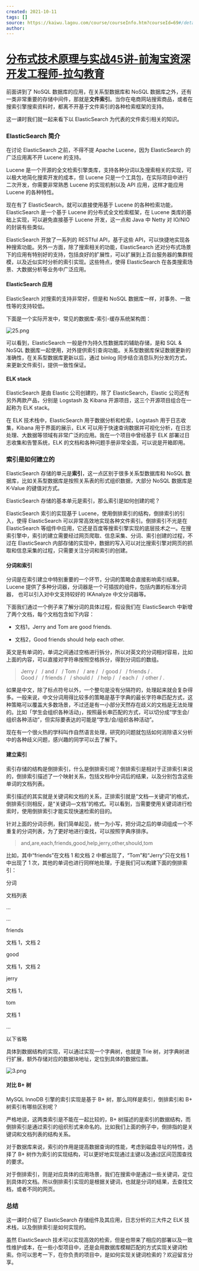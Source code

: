 ```yaml
---
created: 2021-10-11
tags: []
source: https://kaiwu.lagou.com/course/courseInfo.htm?courseId=69#/detail/pc?id=1898
author: 
---
```


# [分布式技术原理与实战45讲-前淘宝资深开发工程师-拉勾教育](https://kaiwu.lagou.com/course/courseInfo.htm?courseId=69#/detail/pc?id=1898)


前面讲到了 NoSQL 数据库的应用，在关系型数据库和 NoSQL 数据库之外，还有一类非常重要的存储中间件，那就是**文件索引**。当你在电商网站搜索商品，或者在搜索引擎搜索资料时，都离不开基于文件索引的各种检索框架的支持。

这一课时我们就一起来看下以 ElasticSearch 为代表的文件索引相关的知识。

### ElasticSearch 简介

在讨论 ElasticSearch 之前，不得不提 Apache Lucene，因为 ElasticSearch 的广泛应用离不开 Lucene 的支持。

Lucene 是一个开源的全文检索引擎类库，支持各种分词以及搜索相关的实现，可以极大地简化搜索开发的成本，但 Lucene 只是一个工具包，在实际项目中进行二次开发，你需要非常熟悉 Lucene 的实现机制以及 API 应用，这样才能应用 Lucene 的各种特性。

现在有了 ElasticSearch，就可以直接使用基于 Lucene 的各种检索功能，ElasticSearch 是一个基于 Lucene 的分布式全文检索框架，在 Lucene 类库的基础上实现，可以避免直接基于 Lucene 开发，这一点和 Java 中 Netty 对 IO/NIO 的封装有些类似。

ElasticSearch 开放了一系列的 RESTful API，基于这些 API，可以快捷地实现各种搜索功能。另外一方面，除了搜索相关的功能，ElasticSearch 还对分布式场景下的应用有特别好的支持，包括良好的扩展性，可以扩展到上百台服务器的集群规模，以及近似实时分析的索引实现。这些特点，使得 ElasticSearch 在各类搜索场景、大数据分析等业务中广泛应用。

#### ElasticSearch 应用

ElasticSearch 对搜索的支持非常好，但是和 NoSQL 数据库一样，对事务、一致性等的支持较低。

下面是一个实际开发中，常见的数据库-索引-缓存系统架构图：

![25.png](https://s0.lgstatic.com/i/image/M00/2B/B8/Ciqc1F7-68eAeYw2AAF83MZQ2m0681.png)

可以看到，ElasticSearch 一般是作为持久性数据库的辅助存储，是和 SQL & NoSQL 数据库一起使用，对外提供索引查询功能。关系型数据库保证数据更新的准确性，在关系型数据库更新以后，通过 binlog 同步结合消息队列分发的方式，来更新文件索引，提供一致性保证。

#### ELK stack

ElasticSearch 是由 Elastic 公司创建的，除了 ElasticSearch，Elastic 公司还有另外两款产品，分别是 Logstash 及 Kibana 开源项目，这三个开源项目组合在一起称为 ELK stack。

在 ELK 技术栈中，ElasticSearch 用于数据分析和检索，Logstash 用于日志收集，Kibana 用于界面的展示，ELK 可以用于快速查询数据并可视化分析，在日志处理、大数据等领域有非常广泛的应用。我在一个项目中曾经基于 ELK 部署过日志收集和告警系统，ELK 的文档和各种问题手册非常全面，可以说是开箱即用。

### 索引是如何建立的

ElasticSearch 存储的单元是**索引**，这一点区别于很多关系型数据库和 NoSQL 数据库，比如关系型数据库是按照关系表的形式组织数据，大部分 NoSQL 数据库是 K-Value 的键值对方式。

ElasticSearch 存储的基本单元是索引，那么索引是如何创建的呢？

ElasticSearch 索引的实现基于 Lucene，使用倒排索引的结构，倒排索引的引入，使得 ElasticSearch 可以非常高效地实现各种文件索引。倒排索引不光是在 ElasticSearch 等组件中应用，它还是百度等搜索引擎实现的底层技术之一。在搜索引擎中，索引的建立需要经过网页爬取、信息采集、分词、索引创建的过程，不过在 ElasticSearch 内部存储的实现中，数据的写入可以对比搜索引擎对网页的抓取和信息采集的过程，只需要关注分词和索引的创建。

#### 分词和索引

分词是在索引建立中特别重要的一个环节，分词的策略会直接影响索引结果。Lucene 提供了多种分词器，分词器是一个可插拔的组件，包括内置的标准分词器， 也可以引入对中文支持较好的 IKAnalyze 中文分词器等。

下面我们通过一个例子来了解分词的具体过程，假设我们在 ElasticSearch 中新增了两个文档，每个文档包含如下内容：

-   文档1，Jerry and Tom are good friends.
    
-   文档2，Good friends should help each other.
    

英文是有单词的，单词之间通过空格进行拆分，所以对英文的分词相对容易，比如上面的内容，可以直接对字符串按照空格拆分，得到分词后的数组。

> Jerry /   / and /   / Tom /   / are /   / good /   / friends / .  
> Good /   / friends /   / should /   / help /   / each /   / other / .

如果是中文，除了标点符号以外，一个整句是没有分隔符的，处理起来就会复杂得多。一般来说，中文分词用得比较多的策略是基于字典的最长字符串匹配方式，这种策略可以覆盖大多数场景，不过还是有一小部分天然存在歧义的文档是无法处理的。比如「学生会组织各种活动」，按照最长串匹配的方式，可以切分成“学生会/组织各种活动”，但实际要表达的可能是“学生/会/组织各种活动”。

现在有一个很火热的学科叫作自然语言处理，研究的问题就包括如何消除语义分析中的各种歧义问题，感兴趣的同学可以去了解下。

#### 建立索引

索引存储的结构是倒排索引，什么是倒排索引呢？倒排索引是相对于正排索引来说的，倒排索引描述了一个映射关系，包括文档中分词后的结果，以及分别包含这些单词的文档列表。

索引描述的其实就是关键词和文档的关系，正排索引就是“文档—关键词”的格式，倒排索引则相反，是“关键词—文档”的格式。可以看到，当需要使用关键词进行检索时，使用倒排索引才能实现快速检索的目的。

针对上面的分词示例，我们简单起见，统一为小写，把分词之后的单词组成一个不重复的分词列表，为了更好地进行查找，可以按照字典序排序。

> and,are,each,friends,good,help,jerry,other,should,tom

比如，其中“friends”在文档 1 和文档 2 中都出现了，“Tom”和“Jerry”只在文档 1 中出现了 1 次，其他的单词也进行同样地处理，于是我们可以构建下面的倒排索引：

分词

文档列表

...

...

friends

文档 1，文档 2

good

文档 1，文档 2

jerry

文档 1，

tom

文档 1

...

以下省略

具体到数据结构的实现，可以通过实现一个字典树，也就是 Trie 树，对字典树进行扩展，额外存储对应的数据块地址，定位到具体的数据位置。

![3.png](https://s0.lgstatic.com/i/image/M00/29/C1/CgqCHl77Do-AXYgbAABfeRIU95w684.png)

#### 对比 B+ 树

MySQL InnoDB 引擎的索引实现是基于 B+ 树，那么同样是索引，倒排索引和 B+ 树索引有哪些区别呢？

严格地说，这两类索引是不能在一起比较的，B+ 树描述的是索引的数据结构，而倒排索引是通过索引的组织形式来命名的。比如我们上面的例子中，倒排指的是关键词和文档列表的结构关系。

对于数据库来说，索引的作用是提高数据查询的性能，考虑到磁盘寻址的特性，选择了 B+ 树作为索引的实现结构，可以更好地实现通过主键以及通过区间范围查找的要求。

对于倒排索引，则是对应具体的应用场景，我们在搜索中是通过一些关键词，定位到具体的文档。所以倒排索引实现的是根据关键词，也就是分词的结果，去查找文档，或者不同的网页。

### 总结

这一课时介绍了 ElasticSearch 存储组件及其应用，日志分析的三大件之 ELK 技术栈，以及倒排索引是如何实现的。

虽然 ElasticSearch 技术可以实现高效的检索，但是也带来了相应的部署以及一致性维护成本，在一些小型项目中，还是会用数据库模糊匹配的方式实现关键词检索。你可以思考一下，在你负责的项目中，是如何实现关键词检索的？欢迎留言分享。
